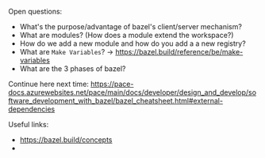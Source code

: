 Open questions:
- What's the purpose/advantage of bazel's client/server mechanism?
- What are modules? (How does a module extend the workspace?)
- How do we add a new module and how do you add a a new registry?
- What are `Make Variables`? -> https://bazel.build/reference/be/make-variables
- What are the 3 phases of bazel?

Continue here next time: https://pace-docs.azurewebsites.net/pace/main/docs/developer/design_and_develop/software_development_with_bazel/bazel_cheatsheet.html#external-dependencies

Useful links:
- https://bazel.build/concepts
- 
